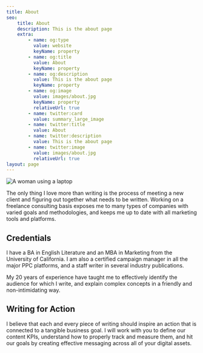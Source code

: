 ```yaml
---
title: About
seo:
    title: About
    description: This is the about page
    extra:
        - name: og:type
          value: website
          keyName: property
        - name: og:title
          value: About
          keyName: property
        - name: og:description
          value: This is the about page
          keyName: property
        - name: og:image
          value: images/about.jpg
          keyName: property
          relativeUrl: true
        - name: twitter:card
          value: summary_large_image
        - name: twitter:title
          value: About
        - name: twitter:description
          value: This is the about page
        - name: twitter:image
          value: images/about.jpg
          relativeUrl: true
layout: page
---
```


![A woman using a laptop](/images/about.jpg)

The only thing I love more than writing is the process of meeting a new client and figuring out together what needs to be written. Working on a freelance consulting basis exposes me to many types of companies with varied goals and methodologies, and keeps me up to date with all marketing tools and platforms.

## Credentials

I have a BA in English Literature and an MBA in Marketing from the University of California. I am also a certified campaign manager in all the major PPC platforms, and a staff writer in several industry publications.

My 20 years of experience have taught me to effectively identify the audience for which I write, and explain complex concepts in a friendly and non-intimidating way.

## Writing for Action

I believe that each and every piece of writing should inspire an action that is connected to a tangible business goal. I will work with you to define our content KPIs, understand how to properly track and measure them, and hit our goals by creating effective messaging across all of your digital assets.
